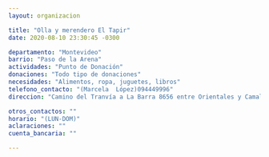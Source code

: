 ```yaml
---
layout: organizacion

title: "Olla y merendero El Tapir"
date: 2020-08-10 23:30:45 -0300

departamento: "Montevideo"
barrio: "Paso de la Arena"
actividades: "Punto de Donación"
donaciones: "Todo tipo de donaciones"
necesidades: "Alimentos, ropa, juguetes, libros"
telefono_contacto: "(Marcela  López)094449996"
direccion: "Camino del Tranvía a La Barra 8656 entre Orientales y Camalotes"

otros_contactos: ""
horario: "(LUN-DOM)"
aclaraciones: ""
cuenta_bancaria: ""

---
```

